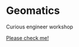 # Geomatics
Curious engineer workshop

[Please check me!](https://medemir.github.io/Geomatics/bijgebouw%202021.html)






